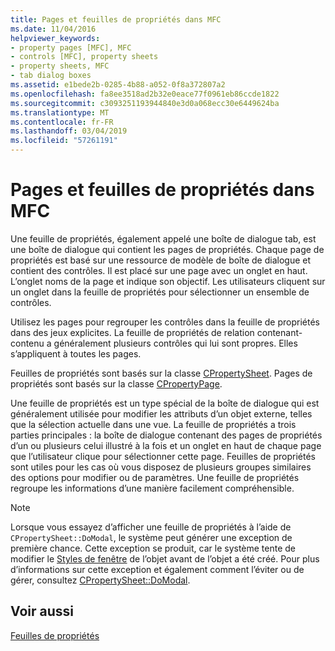 ```yaml
---
title: Pages et feuilles de propriétés dans MFC
ms.date: 11/04/2016
helpviewer_keywords:
- property pages [MFC], MFC
- controls [MFC], property sheets
- property sheets, MFC
- tab dialog boxes
ms.assetid: e1bede2b-0285-4b88-a052-0f8a372807a2
ms.openlocfilehash: fa8ee3518ad2b32e0eace77f0961eb86ccde1822
ms.sourcegitcommit: c3093251193944840e3d0a068ecc30e6449624ba
ms.translationtype: MT
ms.contentlocale: fr-FR
ms.lasthandoff: 03/04/2019
ms.locfileid: "57261191"
---
```

# <a name="property-sheets-and-property-pages-in-mfc"></a>Pages et feuilles de propriétés dans MFC

Une feuille de propriétés, également appelé une boîte de dialogue tab, est une boîte de dialogue qui contient les pages de propriétés. Chaque page de propriétés est basé sur une ressource de modèle de boîte de dialogue et contient des contrôles. Il est placé sur une page avec un onglet en haut. L’onglet noms de la page et indique son objectif. Les utilisateurs cliquent sur un onglet dans la feuille de propriétés pour sélectionner un ensemble de contrôles.

Utilisez les pages pour regrouper les contrôles dans la feuille de propriétés dans des jeux explicites. La feuille de propriétés de relation contenant-contenu a généralement plusieurs contrôles qui lui sont propres. Elles s’appliquent à toutes les pages.

Feuilles de propriétés sont basés sur la classe [CPropertySheet](../mfc/reference/cpropertysheet-class.md). Pages de propriétés sont basés sur la classe [CPropertyPage](../mfc/reference/cpropertypage-class.md).

Une feuille de propriétés est un type spécial de la boîte de dialogue qui est généralement utilisée pour modifier les attributs d’un objet externe, telles que la sélection actuelle dans une vue. La feuille de propriétés a trois parties principales : la boîte de dialogue contenant des pages de propriétés d’un ou plusieurs celui illustré à la fois et un onglet en haut de chaque page que l’utilisateur clique pour sélectionner cette page. Feuilles de propriétés sont utiles pour les cas où vous disposez de plusieurs groupes similaires des options pour modifier ou de paramètres. Une feuille de propriétés regroupe les informations d’une manière facilement compréhensible.

> [!NOTE]
>  Lorsque vous essayez d’afficher une feuille de propriétés à l’aide de `CPropertySheet::DoModal`, le système peut générer une exception de première chance. Cette exception se produit, car le système tente de modifier le [Styles de fenêtre](../mfc/reference/styles-used-by-mfc.md#window-styles) de l’objet avant de l’objet a été créé. Pour plus d’informations sur cette exception et également comment l’éviter ou de gérer, consultez [CPropertySheet::DoModal](../mfc/reference/cpropertysheet-class.md#domodal).

## <a name="see-also"></a>Voir aussi

[Feuilles de propriétés](../mfc/property-sheets-mfc.md)

